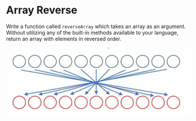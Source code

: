 # Array Reverse

Write a function called `reverseArray` which takes an array as an argument. 
Without utilizing any of the built-in methods available to your language, 
return an array with elements in reversed order.

![White Board](../assets/ArrayReversed.png)